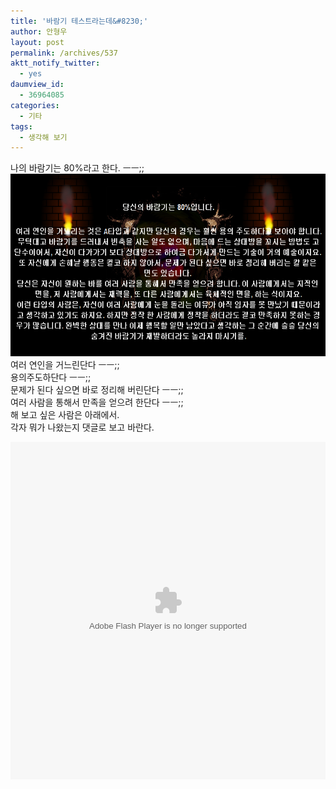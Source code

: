 ```yaml
---
title: '바람기 테스트라는데&#8230;'
author: 안형우
layout: post
permalink: /archives/537
aktt_notify_twitter:
  - yes
daumview_id:
  - 36964085
categories:
  - 기타
tags:
  - 생각해 보기
---
```

나의 바람기는 80%라고 한다. ㅡㅡ;;  
<img src="/uploads/legacy/old-images/1/cfile25.uf.1745044E4D4BC8F02E2F1A.jpg" class="aligncenter" width="580" height="292" alt="" />여러 연인을 거느린단다 ㅡㅡ;;  
용의주도하단다 ㅡㅡ;;  
문제가 된다 싶으면 바로 정리해 버린단다 ㅡㅡ;;  
여러 사람을 통해서 만족을 얻으려 한단다 ㅡㅡ;;  
해 보고 싶은 사람은 아래에서.  
각자 뭐가 나왔는지 댓글로 보고 바란다.

<div class="video-container">
  <div class="video-container__inner">
    <embed quality="high" allow&#115;&#99;riptaccess="always" src="http://myhome.qook.co.kr/%7Eleverus/_test/n/baram.swf" type="application/x-shockwave-flash" width="100%" height="540"></p>